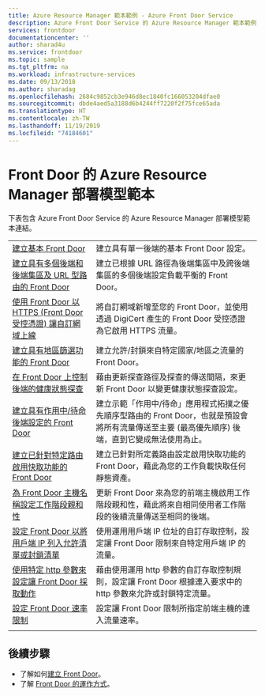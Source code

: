 ```yaml
---
title: Azure Resource Manager 範本範例 - Azure Front Door Service
description: Azure Front Door Service 的 Azure Resource Manager 範本範例
services: frontdoor
documentationcenter: ''
author: sharad4u
ms.service: frontdoor
ms.topic: sample
ms.tgt_pltfrm: na
ms.workload: infrastructure-services
ms.date: 09/13/2018
ms.author: sharadag
ms.openlocfilehash: 2684c9852cb3e946d8ec1840fc166053204dfae0
ms.sourcegitcommit: dbde4aed5a3188d6b4244ff7220f2f75fce65ada
ms.translationtype: HT
ms.contentlocale: zh-TW
ms.lasthandoff: 11/19/2019
ms.locfileid: "74184601"
---
```

# <a name="azure-resource-manager-deployment-model-templates-for-front-door"></a>Front Door 的 Azure Resource Manager 部署模型範本

下表包含 Azure Front Door Service 的 Azure Resource Manager 部署模型範本連結。 

| | |
| ---| ---|
| [建立基本 Front Door](https://github.com/Azure/azure-quickstart-templates/tree/master/101-front-door-create-basic)| 建立具有單一後端的基本 Front Door 設定。 |
| [建立具有多個後端和後端集區及 URL 型路由的 Front Door](https://github.com/Azure/azure-quickstart-templates/tree/master/101-front-door-create-multiple-backends)| 建立已根據 URL 路徑為後端集區中及跨後端集區的多個後端設定負載平衡的 Front Door。 |
| [使用 Front Door 以 HTTPS (Front Door 受控憑證) 讓自訂網域上線](https://github.com/Azure/azure-quickstart-templates/tree/master/101-front-door-custom-domain)| 將自訂網域新增至您的 Front Door，並使用透過 DigiCert 產生的 Front Door 受控憑證為它啟用 HTTPS 流量。 |
| [建立具有地區篩選功能的 Front Door](https://github.com/Azure/azure-quickstart-templates/tree/master/101-front-door-geo-filtering)| 建立允許/封鎖來自特定國家/地區之流量的 Front Door。 |
| [在 Front Door 上控制後端的健康狀態探查](https://github.com/Azure/azure-quickstart-templates/tree/master/201-front-door-health-probes)| 藉由更新探查路徑及探查的傳送間隔，來更新 Front Door 以變更健康狀態探查設定。 |
| [建立具有作用中/待命後端設定的 Front Door](https://github.com/Azure/azure-quickstart-templates/tree/master/201-front-door-priority-lb)| 建立示範「作用中/待命」應用程式拓撲之優先順序型路由的 Front Door，也就是預設會將所有流量傳送至主要 (最高優先順序) 後端，直到它變成無法使用為止。 |
| [建立已針對特定路由啟用快取功能的 Front Door](https://github.com/Azure/azure-quickstart-templates/tree/master/201-front-door-create-caching)| 建立已針對所定義路由設定啟用快取功能的 Front Door，藉此為您的工作負載快取任何靜態資產。 |
| [為 Front Door 主機名稱設定工作階段親和性](https://github.com/Azure/azure-quickstart-templates/tree/master/201-front-door-session-affinity) | 更新 Front Door 來為您的前端主機啟用工作階段親和性，藉此將來自相同使用者工作階段的後續流量傳送至相同的後端。 |
| [設定 Front Door 以將用戶端 IP 列入允許清單或封鎖清單](https://github.com/Azure/azure-quickstart-templates/tree/master/201-front-door-waf-clientip)| 使用運用用戶端 IP 位址的自訂存取控制，設定讓 Front Door 限制來自特定用戶端 IP 的流量。 |
| [使用特定 http 參數來設定讓 Front Door 採取動作](https://github.com/Azure/azure-quickstart-templates/tree/master/201-front-door-waf-http-params)| 藉由使用運用 http 參數的自訂存取控制規則，設定讓 Front Door 根據連入要求中的 http 參數來允許或封鎖特定流量。 |
| [設定 Front Door 速率限制](https://github.com/Azure/azure-quickstart-templates/tree/master/201-front-door-rate-limiting)| 設定讓 Front Door 限制所指定前端主機的連入流量速率。 |
| | |

## <a name="next-steps"></a>後續步驟

- 了解如何[建立 Front Door](quickstart-create-front-door.md)。
- 了解 [Front Door 的運作方式](front-door-routing-architecture.md)。
